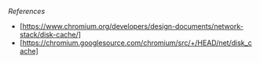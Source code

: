 *References*
- [https://www.chromium.org/developers/design-documents/network-stack/disk-cache/]
- [https://chromium.googlesource.com/chromium/src/+/HEAD/net/disk_cache]